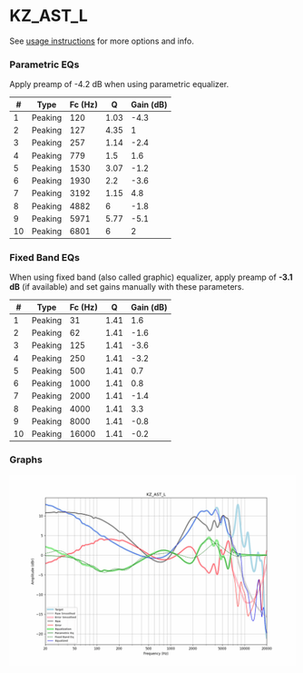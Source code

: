 # KZ_AST_L
See [usage instructions](https://github.com/jaakkopasanen/AutoEq#usage) for more options and info.

### Parametric EQs
Apply preamp of -4.2 dB when using parametric equalizer.

|   # | Type    |   Fc (Hz) |    Q |   Gain (dB) |
|-----|---------|-----------|------|-------------|
|   1 | Peaking |       120 | 1.03 |        -4.3 |
|   2 | Peaking |       127 | 4.35 |         1   |
|   3 | Peaking |       257 | 1.14 |        -2.4 |
|   4 | Peaking |       779 | 1.5  |         1.6 |
|   5 | Peaking |      1530 | 3.07 |        -1.2 |
|   6 | Peaking |      1930 | 2.2  |        -3.6 |
|   7 | Peaking |      3192 | 1.15 |         4.8 |
|   8 | Peaking |      4882 | 6    |        -1.8 |
|   9 | Peaking |      5971 | 5.77 |        -5.1 |
|  10 | Peaking |      6801 | 6    |         2   |

### Fixed Band EQs
When using fixed band (also called graphic) equalizer, apply preamp of **-3.1 dB** (if available) and set gains manually with these parameters.

|   # | Type    |   Fc (Hz) |    Q |   Gain (dB) |
|-----|---------|-----------|------|-------------|
|   1 | Peaking |        31 | 1.41 |         1.6 |
|   2 | Peaking |        62 | 1.41 |        -1.6 |
|   3 | Peaking |       125 | 1.41 |        -3.6 |
|   4 | Peaking |       250 | 1.41 |        -3.2 |
|   5 | Peaking |       500 | 1.41 |         0.7 |
|   6 | Peaking |      1000 | 1.41 |         0.8 |
|   7 | Peaking |      2000 | 1.41 |        -1.4 |
|   8 | Peaking |      4000 | 1.41 |         3.3 |
|   9 | Peaking |      8000 | 1.41 |        -0.8 |
|  10 | Peaking |     16000 | 1.41 |        -0.2 |

### Graphs
![](./KZ_AST_L.png)

